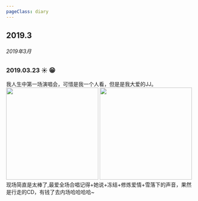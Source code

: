 ```yaml
---
pageClass: diary
---
```


## 2019.3
###### 2019年3月

<base-lock />
<base-hide-password />

### 2019.03.23 ☀️ 😁
我人生中第一场演唱会，可惜是我一个人看，但是是我大爱的JJ。<br />
<img src="http://cdn.chenyingshuang.cn/life/diary/2019-03-23-2.jpg" height="250"/>
<img src="http://cdn.chenyingshuang.cn/life/diary/2019-03-23-1.jpg" height="250"/> <br />
现场简直是太棒了,最爱全场合唱记得+她说+冻结+修炼爱情+雪落下的声音，果然是行走的CD，有钱了去内场哈哈哈哈~<br />
